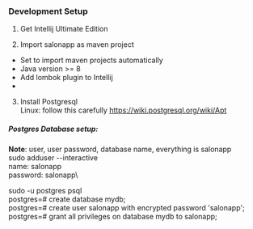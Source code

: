 ### Development Setup
1. Get Intellij Ultimate Edition

2. Import salonapp as maven project
- Set to import maven projects automatically
- Java version >= 8
- Add lombok plugin to Intellij
- 

3. Install Postgresql\
Linux: follow this carefully
https://wiki.postgresql.org/wiki/Apt


##### Postgres Database setup:
**Note**: user, user password, database name, everything is salonapp\
sudo adduser --interactive\
name: salonapp\
password: salonapp\

sudo -u postgres psql               \
postgres=# create database mydb;    \
postgres=# create user salonapp with encrypted password 'salonapp'; \
postgres=# grant all privileges on database mydb to salonapp;



